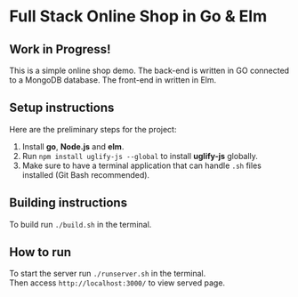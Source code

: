 # Full Stack Online Shop in Go & Elm

## **Work in Progress!**  

This is a simple online shop demo. The back-end is written in GO connected to a MongoDB database. The front-end in written in Elm.

## Setup instructions

Here are the preliminary steps for the project:  

1. Install **go**, **Node.js** and **elm**.
2. Run `npm install uglify-js --global` to install **uglify-js** globally.
3. Make sure to have a terminal application that can handle `.sh` files installed (Git Bash recommended).

## Building instructions  

To build run `./build.sh` in the terminal.

## How to run

To start the server run `./runserver.sh` in the terminal.  
Then access `http://localhost:3000/` to view served page.  
